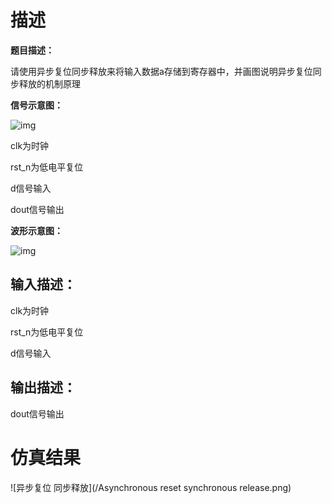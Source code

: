 # 描述





**题目描述：**  

请使用异步复位同步释放来将输入数据a存储到寄存器中，并画图说明异步复位同步释放的机制原理



**信号示意图：**

![img](https://uploadfiles.nowcoder.com/images/20220321/110_1647830759721/AFA97E7DC8DD4B7F522E235928987443)



clk为时钟

rst_n为低电平复位

d信号输入

dout信号输出



**波形示意图：**

![img](https://uploadfiles.nowcoder.com/images/20220321/110_1647830737025/2BF349BB3F87D71D22EF11048EFD1C62)



## 输入描述：

clk为时钟

rst_n为低电平复位

d信号输入



## 输出描述：

dout信号输出



# 仿真结果

![异步复位 同步释放](/Asynchronous reset synchronous release.png)